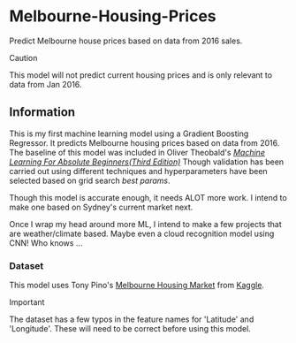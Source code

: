 # Melbourne-Housing-Prices
Predict Melbourne house prices based on data from 2016 sales.

> [!CAUTION]
>  This model will not predict current housing prices and is only relevant to data from Jan 2016.

## Information

This is my first machine learning model using a Gradient Boosting Regressor. It predicts Melbourne housing prices based on data from 2016.
The baseline of this model was included in Oliver Theobald's [_Machine Learning For Absolute Beginners(Third Edition)_](https://www.amazon.com.au/Machine-Learning-Absolute-Beginners-Introduction-ebook/dp/B08RWBSKQB) Though validation has been carried out using different techniques and hyperparameters have been selected based on grid search _best params_.

Though this model is accurate enough, it needs ALOT more work. I intend to make one based on Sydney's current market next.

Once I wrap my head around more ML, I intend to make a few projects that are weather/climate based. Maybe even a cloud recognition model using CNN! Who knows ... 

### Dataset

This model uses Tony Pino's [Melbourne Housing Market](https://www.kaggle.com/datasets/anthonypino/melbourne-housing-market/discussion/53664) from [Kaggle](https://www.kaggle.com/).

> [!IMPORTANT]
> The dataset has a few typos in the feature names for 'Latitude' and 'Longitude'. These will need to be correct before using this model.
